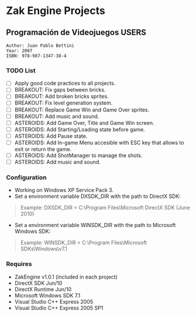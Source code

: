 # Zak Engine Projects
## Programación de Videojuegos USERS
	Author: Juan Pablo Bettini
	Year: 2007 
	ISBN: 978-987-1347-38-4 	
	
### TODO List
- [ ] Apply good code practices to all projects.
- [ ] BREAKOUT: Fix gaps between bricks.
- [ ] BREAKOUT: Add broken bricks sprites.
- [ ] BREAKOUT: Fix level generation system.	
- [ ] BREAKOUT: Replace Game Win and Game Over sprites.	
- [ ] BREAKOUT: Add music and sound.
- [ ] ASTEROIDS: Add Game Over, Title and Game Win screen.
- [ ] ASTEROIDS: Add Starting/Loading state before game.
- [ ] ASTEROIDS: Add Pause state.	
- [ ] ASTEROIDS: Add In-game Menu accesible with ESC key that allows to exit or return the game.	
- [ ] ASTEROIDS: Add ShotManager to manage the shots.
- [ ] ASTEROIDS: Add music and sound.
	
### Configuration
- Working on Windows XP Service Pack 3. 
- Set a environment variable DXSDK_DIR with the path to DirectX SDK:
	
> Example: DXSDK_DIR = C:\Program Files\Microsoft DirectX SDK (June 2010)
	
- Set a environment variable WINSDK_DIR with the path to Microsoft Windows SDK:

> Example: WINSDK_DIR = C:\Program Files\Microsoft SDKs\Windows\v7.1
	
### Requires
- ZakEngine v1.0.1 (included in each project)
- DirectX SDK Jun/10
- DirectX Runtime Jun/10
- Microsoft Windows SDK 7.1
- Visual Studio C++ Express  2005
- Visual Studio C++ Express 2005 SP1